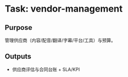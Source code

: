 # Task: vendor-management

## Purpose

管理供应商（内容/配音/翻译/字幕/平台/工具）与预算。

## Outputs

- 供应商评估与合同台账 + SLA/KPI
